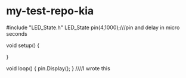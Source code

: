 # my-test-repo-kia
#include "LED_State.h"
LED_State pin(4,1000);///pin and delay in micro seconds

void setup() {

}

void loop() {
pin.Display();
}
////I wrote this
